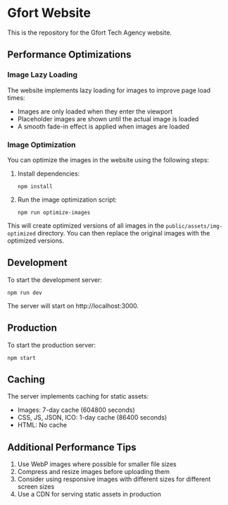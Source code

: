 # Gfort Website

This is the repository for the Gfort Tech Agency website.

## Performance Optimizations

### Image Lazy Loading

The website implements lazy loading for images to improve page load times:

- Images are only loaded when they enter the viewport
- Placeholder images are shown until the actual image is loaded
- A smooth fade-in effect is applied when images are loaded

### Image Optimization

You can optimize the images in the website using the following steps:

1. Install dependencies:
   ```
   npm install
   ```

2. Run the image optimization script:
   ```
   npm run optimize-images
   ```

This will create optimized versions of all images in the `public/assets/img-optimized` directory. You can then replace the original images with the optimized versions.

## Development

To start the development server:

```
npm run dev
```

The server will start on http://localhost:3000.

## Production

To start the production server:

```
npm start
```

## Caching

The server implements caching for static assets:

- Images: 7-day cache (604800 seconds)
- CSS, JS, JSON, ICO: 1-day cache (86400 seconds)
- HTML: No cache

## Additional Performance Tips

1. Use WebP images where possible for smaller file sizes
2. Compress and resize images before uploading them
3. Consider using responsive images with different sizes for different screen sizes
4. Use a CDN for serving static assets in production
